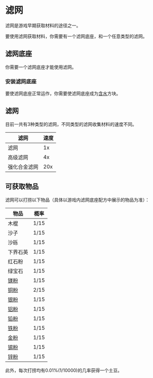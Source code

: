 # 滤网

滤网是游戏早期获取材料的途径之一。

要使用滤网获取材料，你需要有一个滤网底座，和一个任意类型的滤网。

## 滤网底座

你需要一个滤网底座才能使用滤网。

### 安装滤网底座

要使滤网底座正常运作，你需要使滤网底座成为[含水](https://wiki.biligame.com/mc/%E5%90%AB%E6%B0%B4)方块。

## 滤网

目前一共有3种类型的滤网，不同类型的滤网收集材料的速度不同。

| 滤网 | 速度 |
| ---- | --- |
| 滤网 | 1x |
| 高级滤网 | 4x |
| 强化合金滤网 | 20x |

## 可获取物品

滤网可以打捞以下物品（具体以游戏内滤网底座配方中展示的物品为准）：

| 物品 | 概率 |
| ---- | --- |
| 木棍 | 1/15 |
| 沙子 | 1/15 |
| 沙砾 | 1/15 |
| 下界石英 | 1/15 |
| 红石粉 | 1/15 |
| 绿宝石 | 1/15 |
| [镁粉](https://slimefun.guizhanss.wiki/#/Magnesium-Dust) | 1/15 |
| [铜粉](https://slimefun.guizhanss.wiki/#/Copper-Dust) | 2/15 |
| [银粉](https://slimefun.guizhanss.wiki/#/Silver-Dust) | 1/15 |
| [铝粉](https://slimefun.guizhanss.wiki/#/Aluminum-Dust) | 1/15 |
| [铅粉](https://slimefun.guizhanss.wiki/#/Lead-Dust) | 1/15 |
| [铁粉](https://slimefun.guizhanss.wiki/#/Iron-Dust) | 1/15 |
| [金粉](https://slimefun.guizhanss.wiki/#/Gold-Dust) | 1/15 |
| [锡粉](https://slimefun.guizhanss.wiki/#/Tin-Dust) | 1/15 |
| [锌粉](https://slimefun.guizhanss.wiki/#/Zinc-Dust) | 1/15 |

此外，每次打捞均有0.01%(1/10000)的几率获得一个土豆。
